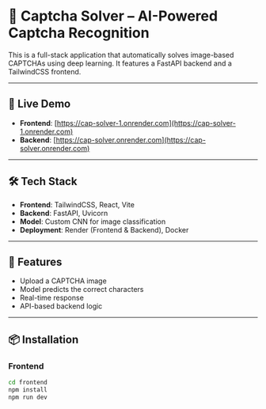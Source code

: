 # 🧠 Captcha Solver – AI-Powered Captcha Recognition

This is a full-stack application that automatically solves image-based CAPTCHAs using deep learning. It features a FastAPI backend and a TailwindCSS frontend.

---

## 🚀 Live Demo

- **Frontend**: [https://cap-solver-1.onrender.com](https://cap-solver-1.onrender.com)  
- **Backend**: [https://cap-solver.onrender.com](https://cap-solver.onrender.com)

---

## 🛠 Tech Stack

- **Frontend**: TailwindCSS, React, Vite
- **Backend**: FastAPI, Uvicorn
- **Model**: Custom CNN for image classification
- **Deployment**: Render (Frontend & Backend), Docker

---

## 📸 Features

- Upload a CAPTCHA image
- Model predicts the correct characters
- Real-time response
- API-based backend logic

---

## 📦 Installation

### Frontend

```bash
cd frontend
npm install
npm run dev
